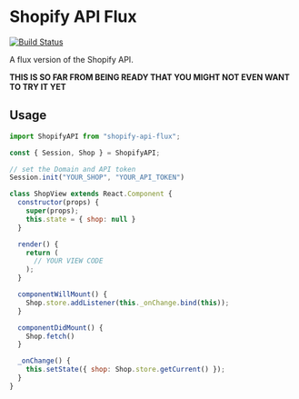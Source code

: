 # Shopify API Flux

[![Build Status](https://travis-ci.org/pseudomuto/shopify-api-flux.svg?branch=master)](https://travis-ci.org/pseudomuto/shopify-api-flux)

A flux version of the Shopify API.

**THIS IS SO FAR FROM BEING READY THAT YOU MIGHT NOT EVEN WANT TO TRY IT YET**

## Usage

```javascript
import ShopifyAPI from "shopify-api-flux";

const { Session, Shop } = ShopifyAPI;

// set the Domain and API token
Session.init("YOUR_SHOP", "YOUR_API_TOKEN")

class ShopView extends React.Component {
  constructor(props) {
    super(props);
    this.state = { shop: null }
  }

  render() {
    return (
      // YOUR VIEW CODE
    );
  }

  componentWillMount() {
    Shop.store.addListener(this._onChange.bind(this));
  }

  componentDidMount() {
    Shop.fetch()
  }

  _onChange() {
    this.setState({ shop: Shop.store.getCurrent() });
  }
}
```
